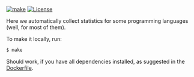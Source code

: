 [![make](https://github.com/yegor256/plum/actions/workflows/make.yml/badge.svg?branch=master)](https://github.com/yegor256/plum/actions/workflows/make.yml)
[![License](https://img.shields.io/badge/license-MIT-green.svg)](https://github.com/yegor256/ctors-vs-size/blob/master/LICENSE.txt)

Here we automatically collect statistics for some programming
languages (well, for most of them).

To make it locally, run:

```bash
$ make
```

Should work, if you have all dependencies installed, as suggested in the
[Dockerfile](https://github.com/yegor256/plum/blob/master/Dockerfile).
